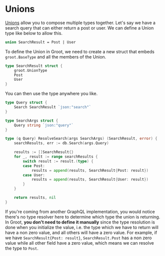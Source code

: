 # Unions

[Unions](https://graphql.org/learn/schema/#union-types) allow you to compose multiple types together. Let's say we have a search query that can either return a post or user. We can define a Union type like below to allow this.

```graphql
union SearchResult = Post | User
```

To define the Union in Groot, we need to create a new struct that embeds `groot.BaseType` and all the members of the Union.

```go
type SearchResult struct {
	groot.UnionType
	Post
	User
}
```

You can then use the type anywhere you like.

```go
type Query struct {
	Search SearchResult `json:"search"`
}

type SearchArgs struct {
	Query string `json:"query"`
}

type (q Query) ResolveSearch(args SearchArgs) (SearchResult, error) {
	searchResults, err := db.Search(args.Query)

	results := []SearchResult{}
	for _, result := range searchResults {
		switch result := result.(type) {
		case Post:
			results = append(results, SearchResult{Post: result})
		case User:
			results = append(results, SearchResult{User: result})
		}
	}

	return results, nil
}
```

If you're coming from another GraphQL implementation, you would notice there's no type resolver here to determine which type the union is returning. In Groot, **you don't need to define it manually** since the type resolution is done when you initialize the value, i.e. the type which we have to return will have a non zero value, and all others will have a zero value. For example, if we have `SearchResult{Post: result}`, `SearchResult.Post` has a non zero value while all other field have a zero value, which means we can resolve the type to `Post`.

